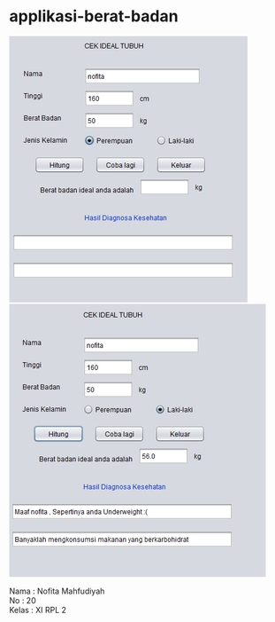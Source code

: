 # applikasi-berat-badan

![ScreenShot](https://github.com/nofitaaaa/applikasi-berat-badan/blob/master/2.PNG)
![ScreenShot](https://github.com/nofitaaaa/applikasi-berat-badan/blob/master/1.PNG)

Nama  : Nofita Mahfudiyah <br>
No  : 20 <br>
Kelas : XI RPL 2 

